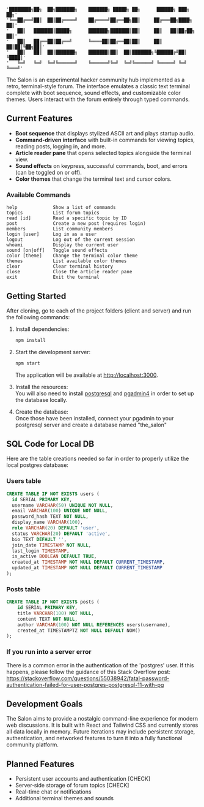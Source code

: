     '████████╗██╗  ██╗███████╗    ███████╗ █████╗ ██╗      ██████╗ ███╗   ██╗'
    '╚══██╔══╝██║  ██║██╔════╝    ██╔════╝██╔══██╗██║     ██╔═══██╗████╗  ██║'
    '   ██║   ███████║█████╗      ███████╗███████║██║     ██║   ██║██╔██╗ ██║'
    '   ██║   ██╔══██║██╔══╝      ╚════██║██╔══██║██║     ██║   ██║██║╚██╗██║'
    '   ██║   ██║  ██║███████╗    ███████║██║  ██║███████╗╚██████╔╝██║ ╚████║'
    '   ╚═╝   ╚═╝  ╚═╝╚══════╝    ╚══════╝╚═╝  ╚═╝╚══════╝ ╚═════╝ ╚═╝  ╚═══╝'

The Salon is an experimental hacker community hub implemented as a retro, terminal-style forum. The interface emulates a classic text terminal complete with boot sequence, sound effects, and customizable color themes. Users interact with the forum entirely through typed commands.

## Current Features

- **Boot sequence** that displays stylized ASCII art and plays startup audio.
- **Command-driven interface** with built-in commands for viewing topics, reading posts, logging in, and more.
- **Article reader pane** that opens selected topics alongside the terminal view.
- **Sound effects** on keypress, successful commands, boot, and errors (can be toggled on or off).
- **Color themes** that change the terminal text and cursor colors.

### Available Commands

```
help             Show a list of commands
topics           List forum topics
read [id]        Read a specific topic by ID
post             Create a new post (requires login)
members          List community members
login [user]     Log in as a user
logout           Log out of the current session
whoami           Display the current user
sound [on|off]   Toggle sound effects
color [theme]    Change the terminal color theme
themes           List available color themes
clear            Clear terminal history
close            Close the article reader pane
exit             Exit the terminal
```

## Getting Started
After cloning, go to each of the project folders (client and server) and run the following commands:

1. Install dependencies:
   ```bash
   npm install
   ```
2. Start the development server:
   ```bash
   npm start
   ```
   The application will be available at [http://localhost:3000](http://localhost:3000).
   
3. Install the resources:  
   You will also need to install [postgresql](https://www.postgresql.org/download/) and [pgadmin4](https://www.pgadmin.org/download/) in order to set up the database locally.
     
5. Create the database:  
   Once those have been installed, connect your pgadmin to your postgresql server and create a database named "the_salon"
   

## SQL Code for Local DB
Here are the table creations needed so far in order to properly utilize the local postgres database:

### Users table
```SQL
CREATE TABLE IF NOT EXISTS users (
  id SERIAL PRIMARY KEY,
  username VARCHAR(50) UNIQUE NOT NULL,
  email VARCHAR(100) UNIQUE NOT NULL,
  password_hash TEXT NOT NULL,
  display_name VARCHAR(100),
  role VARCHAR(20) DEFAULT 'user',
  status VARCHAR(20) DEFAULT 'active',
  bio TEXT DEFAULT '',
  join_date TIMESTAMP NOT NULL,
  last_login TIMESTAMP,
  is_active BOOLEAN DEFAULT TRUE,
  created_at TIMESTAMP NOT NULL DEFAULT CURRENT_TIMESTAMP,
  updated_at TIMESTAMP NOT NULL DEFAULT CURRENT_TIMESTAMP
);
```
### Posts table
```SQL
CREATE TABLE IF NOT EXISTS posts (
    id SERIAL PRIMARY KEY,
    title VARCHAR(100) NOT NULL,
    content TEXT NOT NULL,
    author VARCHAR(100) NOT NULL REFERENCES users(username),
    created_at TIMESTAMPTZ NOT NULL DEFAULT NOW()
);
```

### If you run into a server error
There is a common error in the authentication of the 'postgres' user. If this happens, please follow the guidance of this Stack Overflow post: https://stackoverflow.com/questions/55038942/fatal-password-authentication-failed-for-user-postgres-postgresql-11-with-pg

## Development Goals

The Salon aims to provide a nostalgic command-line experience for modern web discussions. It is built with React and Tailwind CSS and currently stores all data locally in memory. Future iterations may include persistent storage, authentication, and networked features to turn it into a fully functional community platform.




## Planned Features

- Persistent user accounts and authentication [CHECK]
- Server‑side storage of forum topics [CHECK]
- Real-time chat or notifications
- Additional terminal themes and sounds
